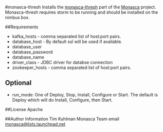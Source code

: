 #monasca-thresh
Installs the [monasca-thresh](https://github.com/stackforge/monasca-notification) part of the [Monasca](https://wiki.openstack.org/wiki/Monasca) project.
Monasca-thresh requires storm to be running and should be installed on the nimbus box.

##Requirements
- kafka_hosts - comma separated list of host:port pairs.
- database_host - By default ssl will be used if available.
- database_user
- database_password
- database_name
- driver_class - JDBC driver for databse connection
- zookeeper_hosts - comma separated list of host:port pairs.

## Optional
- run_mode: One of Deploy, Stop, Install, Configure or Start. The default is Deploy which will do Install, Configure, then Start.

##License
Apache

##Author Information
Tim Kuhlman
Monasca Team email monasca@lists.launchpad.net
